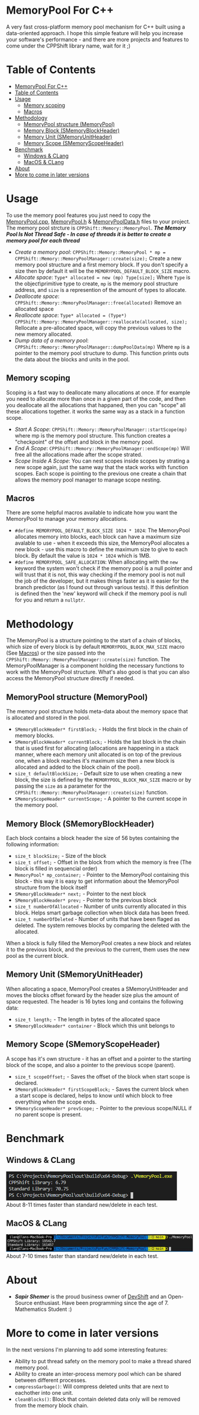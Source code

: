 # MemoryPool For C++
A very fast cross-platform memory pool mechanism for C++ built using a data-oriented approach.
I hope this simple feature will help you increase your software's performance - and there are more projects and features to come under the CPPShift library name, wait for it ;)

# Table of Contents
- [MemoryPool For C++](#memorypool-for-c)
- [Table of Contents](#table-of-contents)
- [Usage](#usage)
  - [Memory scoping](#memory-scoping)
  - [Macros](#macros)
- [Methodology](#methodology)
  - [MemoryPool structure (MemoryPool)](#memorypool-structure-memorypool)
  - [Memory Block (SMemoryBlockHeader)](#memory-block-smemoryblockheader)
  - [Memory Unit (SMemoryUnitHeader)](#memory-unit-smemoryunitheader)
  - [Memory Scope (SMemoryScopeHeader)](#memory-scope-smemoryscopeheader)
- [Benchmark](#benchmark)
  - [Windows & CLang](#windows--clang)
  - [MacOS & CLang](#macos--clang)
- [About](#about)
- [More to come in later versions](#more-to-come-in-later-versions)


# Usage
To use the memory pool features you just need to copy the [MemoryPool.cpp](MemoryPool.cpp), [MemoryPool.h](MemoryPool.h) & [MemoryPoolData.h](MemoryPoolData.h) files to your project. The memory pool strcture is `CPPShift::Memory::MemoryPool`. ***The Memory Pool Is Not Thread Safe - In case of threads it is better to create a memory pool for each thread***

 * _Create a memory pool_: `CPPShift::Memory::MemoryPool * mp = CPPShift::Memory::MemoryPoolManager::create(size);` Create a new memory pool structure and a first memory block. If you don't specify a size then by default it will be the `MEMORYPOOL_DEFAULT_BLOCK_SIZE` macro.
 * _Allocate space_: `Type* allocated = new (mp) Type[size];` Where `Type` is the object\primitive type to create, `mp` is the memory pool structure address, and `size` is a represention of the amount of types to allocate.
 * _Deallocate space_: `CPPShift::Memory::MemoryPoolManager::free(allocated)` Remove an allocated space
 * _Reallocate space_: `Type* allocated = (Type*) CPPShift::Memory::MemoryPoolManager::reallocate(allocated, size);` Rellocate a pre-allocated space, will copy the previous values to the new memory allocated.
 * _Dump data of a memory pool_: `CPPShift::Memory::MemoryPoolManager::dumpPoolData(mp)` Where `mp` is a pointer to the memory pool structure to dump. This function prints outs the data about the blocks and units in the pool.

## Memory scoping
Scoping is a fast way to deallocate many allocations at once. If for example you need to allocate more than once in a given part of the code, and then you deallocate all the allocations that happaned, then you can "scope" all these allocations together. it works the same way as a stack in a function scope.

 * _Start A Scope_: `CPPShift::Memory::MemoryPoolManager::startScope(mp)` where mp is the memory pool structure. This function creates a "checkpoint" of the offset and block in the memory pool.
 * _End A Scope_:  `CPPShift::Memory::MemoryPoolManager::endScope(mp)` Will free all the allocations made after the scope strated.
 * _Scope Inside A Scope_: You can nest scopes inside scopes by strating a new scope again, just the same way that the stack works with function scopes. Each scope is pointing to the previous one create a chain that allows the memory pool manager to manage scope nesting.

## Macros
There are some helpful macros available to indicate how you want the MemoryPool to manage your memory allocations.
 * `#define MEMORYPOOL_DEFAULT_BLOCK_SIZE 1024 * 1024`: The MemoryPool allocates memory into blocks, each block can have a maximum size avalable to use - when it exceeds this size, the MemoryPool allocates a new block - use this macro to define the maximum size to give to each block. By default the value is `1024 * 1024` which is 1MB.
 * `#define MEMORYPOOL_SAFE_ALLOCATION`: When allocating with the `new` keyword the system won't check if the memory pool is a null pointer and will trust that it is not, this way checking if the memory pool is not null the job of the developer, but it makes things faster as it is easier for the branch predictor (as I found out through various tests). If this definition is defined then the 'new' keyword will check if the memory pool is null for you and return a `nullptr`.

# Methodology
The MemoryPool is a structure pointing to the start of a chain of blocks, which size of every block is by default `MEMORYPOOL_BLOCK_MAX_SIZE` macro (See [Macros](#macros)) or the size passed into the `CPPShift::Memory::MemoryPoolManager::create(size)` function. The MemoryPoolManager is a component holding the necessary functions to work with the MemoryPool structure. What's also good is that you can also access the MemoryPool structure directly if needed.

## MemoryPool structure (MemoryPool)
The memory pool structure holds meta-data about the memory space that is allocated and stored in the pool.
 * `SMemoryBlockHeader* firstBlock;` - Holds the first block in the chain of memory blocks.
 * `SMemoryBlockHeader* currentBlock;` - Holds the last block in the chain that is used first for allocating (allocations are happening in a stack manner, where each memory unit allocated is on top of the previous one, when a block reaches it's maximum size then a new block is allocated and added to the block chain of the pool).
 * `size_t defaultBlockSize;` - Default size to use when creating a new block, the size is defined by the `MEMORYPOOL_BLOCK_MAX_SIZE` macro or by passing the `size` as a parameter for the `CPPShift::Memory::MemoryPoolManager::create(size)` function.
 * `SMemoryScopeHeader* currentScope;` - A pointer to the current scope in the memory pool.

## Memory Block (SMemoryBlockHeader)
Each block contains a block header the size of 56 bytes containing the following information:
 * `size_t blockSize;` - Size of the block
 * `size_t offset;` - Offset in the block from which the memory is free (The block is filled in sequencial order)
 * `MemoryPool* mp_container;` - Pointer to the MemoryPool containing this block - this way it is easy to get information about the MemoryPool structure from the block itself
 * `SMemoryBlockHeader* next;` - Pointer to the next block
 * `SMemoryBlockHeader* prev;` - Pointer to the previous block
 * `size_t numberOfAllocated` - Number of units currently allocated in this block. Helps smart garbage collection when block data has been freed.
 * `size_t numberOfDeleted` - Number of units that have been flaged as deleted. The system removes blocks by comparing the deleted with the allocated.

When a block is fully filled the MemoryPool creates a new block and relates it to the previous block, and the previous to the current, them uses the new pool as the current block.

## Memory Unit (SMemoryUnitHeader)
When allocating a space, MemoryPool creates a SMemoryUnitHeader and moves the blocks offset forward by the header size plus the amount of space requested. The header is 16 bytes long and contains the following data:
 * `size_t length;` - The length in bytes of the allocated space
 * `SMemoryBlockHeader* container` - Block which this unit belongs to

## Memory Scope (SMemoryScopeHeader)
A scope has it's own structure - it has an offset and a pointer to the starting block of the scope, and also a pointer to the previous scope (parent).
 * `size_t scopeOffset;` - Saves the offset of the block when start scope is declared.
 * `SMemoryBlockHeader* firstScopeBlock;` - Saves the current block when a start scope is declared, helps to know until which block to free everything when the scope ends.
 * `SMemoryScopeHeader* prevScope;` - Pointer to the previous scope/NULL if no parent scope is present.

# Benchmark
## Windows & CLang
<img src="images/Windows_Benchmark.png"/><br />
About 8-11 times faster than standard new/delete in each test.

## MacOS & CLang
<img src="images/MacOS_Benchmark.jpg"/><br />
About 7-10 times faster than standard new/delete in each test.

# About
- ***Sapir Shemer*** is the proud business owner of [DevShift](devshift.biz) and an Open-Source enthusiast. Have been programming since the age of 7. Mathematics Student :)

# More to come in later versions
In the next versions I'm planning to add some interesting features:
- Ability to put thread safety on the memory pool to make a thread shared memory pool.
- Ability to create an inter-process memory pool which can be shared between different processes.
- `compressGarbage()`: Will compress deleted units that are next to eachother into one unit.
- `cleanBlocks()`: Block that contain deleted data only will be removed from the memory block chain.
